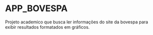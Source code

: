 # APP_BOVESPA
Projeto academico que busca ler informações do site da bovespa para exibir resultados formatados em gráficos.
